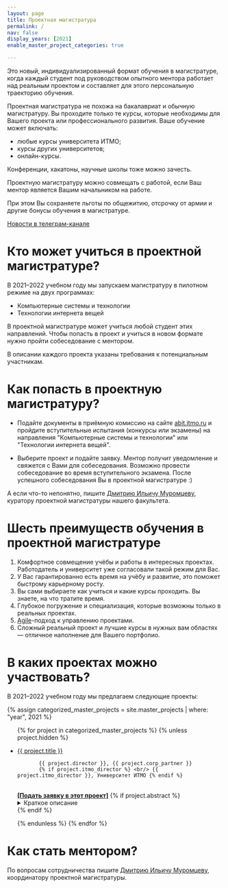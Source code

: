 ```yaml
---
layout: page
title: Проектная магистратура
permalink: /
nav: false
display_years: [2021]
enable_master_project_categories: true

---
```


Это новый, индивидуализированный формат обучения в магистратуре, когда каждый
студент под руководством опытного ментора работает над реальным проектом и
составляет для этого персональную траекторию обучения.

Проектная магистратура не похожа на бакалавриат и обычную магистратуру. Вы
проходите только те курсы, которые необходимы для Вашего проекта или
профессионального развития. Ваше обучение может включать:

- любые курсы университета ИТМО;
- курсы других университетов;
- онлайн-курсы.


Конференции, хакатоны, научные школы тоже можно зачесть.

Проектную магистратуру можно совмещать с работой, если Ваш ментор является
Вашим начальником на работе.

При этом Вы сохраняете льготы по общежитию, отсрочку от армии и другие бонусы
обучения в магистратуре.



[Новости в телеграм-канале](https://t.me/joinchat/6teCXCefCsZiNWMy)



# Кто может учиться в проектной магистратуре?

В 2021&ndash;2022 учебном году мы запускаем магистратуру в пилотном режиме на двух программах:

- Компьютерные системы и технологии
- Технологии интернета вещей


В проектной магистратуре может учиться любой студент этих направлений.
Чтобы попасть в проект и учиться в новом формате нужно пройти собеседование с
ментором. 

В описании каждого проекта указаны требования к потенциальным участникам.

# Как попасть в проектную магистратуру?


- Подайте документы в приёмную комиссию на сайте
  [abit.itmo.ru](https://abit.itmo.ru) и пройдите вступительные испытания
  (конкурсы или экзамены) на направления "Компьютерные системы и технологии"
  или "Технологии интернета вещей".

- Выберите проект и подайте заявку. Ментор получит уведомление и свяжется
  с Вами для собеседования. Возможно провести собеседование во время
  вступительного экзамена. После успешного собеседования Вы в проектной магистратуре :) 


А если что-то непонятно, пишите [Дмитрию Ильичу
Муромцеву]({{site.url}}/staff_members/mouromtsev), куратору проектной
магистратуры нашего факультета.

# Шесть преимуществ обучения в проектной магистратуре

1. Комфортноe совмещeние учёбы и работы в интересных проектах.
  Работодатель и университет уже согласовали такой режим для Вас.
2. У Вас гарантированно есть время на учёбу и развитие, это поможет быстрому карьерному росту.
3. Вы сами выбираете как учиться и какие курсы проходить. Вы знаете, на что тратите время.
4. Глубокое погружение и специализация, которые возможны только в реальных проектах.
5. [Agile](https://ru.wikipedia.org/wiki/%D0%93%D0%B8%D0%B1%D0%BA%D0%B0%D1%8F_%D0%BC%D0%B5%D1%82%D0%BE%D0%B4%D0%BE%D0%BB%D0%BE%D0%B3%D0%B8%D1%8F_%D1%80%D0%B0%D0%B7%D1%80%D0%B0%D0%B1%D0%BE%D1%82%D0%BA%D0%B8)-подход к управлению проектами.
6. Сложный реальный проект и лучшие курсы в нужных вам областях &mdash; отличное наполнение для Вашего портфолио.



# В каких проектах можно участвовать?

В 2021&ndash;2022 учебном году мы предлагаем следующие проекты:

<div class="projects">
      {% assign categorized_master_projects = site.master_projects | where: "year", 2021 %}
        <ul>
          {% for project in categorized_master_projects %}
          {% unless project.hidden %}
           <li> 
<p><a href="
           {% if project.external_url %}
           {{ project.external_url }}
           {% else %}
           {{ project.url }}
           {% endif %}
           "> {{ project.title }} </a> <br/>
           
           {{ project.director }}, {{ project.corp_partner }} 
           {% if project.itmo_director %} <br/> {{ project.itmo_director }}, Университет ИТМО {% endif %}
<br/>

<a href="https://docs.google.com/forms/d/e/1FAIpQLScW6sl6FlzkGNSAG1z65UfKXzvOrKkaw-EvXLEvVyR6NErTnQ/viewform?usp=pp_url&entry.2019952408=%D0%94%D0%B0%D1%8E+%D1%81%D0%BE%D0%B3%D0%BB%D0%B0%D1%81%D0%B8%D0%B5+%D0%BD%D0%B0+%D0%BE%D0%B1%D1%80%D0%B0%D0%B1%D0%BE%D1%82%D0%BA%D1%83+%D0%BF%D0%B5%D1%80%D1%81%D0%BE%D0%BD%D0%B0%D0%BB%D1%8C%D0%BD%D1%8B%D1%85+%D0%B4%D0%B0%D0%BD%D0%BD%D1%8B%D1%85+%D0%BF%D0%BE+%D1%84%D0%BE%D1%80%D0%BC%D0%B5+https://itmo-cse.github.io/assets/pdf/consent.pdf&entry.1960136597={{ project.title }}">
<b>[Подать заявку в этот проект]</b></a>
           {% if project.abstract %}
      <details>
         <summary>Краткое описание</summary>
        <p>{{ project.abstract }}</p>
         </details>
           {% endif %}

</p>
           </li>
          {% endunless %}
          {% endfor %}
          </ul>


</div>

<!--
# Как подать заявку?

Отправьте заявку через [эту форму](https://forms.gle/QUMb2WqoMyLEEBBZ6) и мы свяжемся с Вами.
-->


# Как стать ментором?

По вопросам сотрудничества пишите [Дмитрию Ильичу
Муромцеву]({{site.url}}/staff_members/mouromtsev), координатору проектной
магистратуры. 
